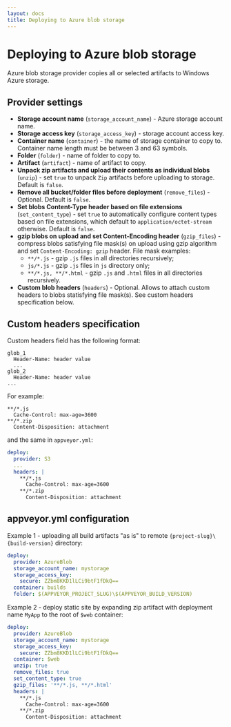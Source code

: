```yaml
---
layout: docs
title: Deploying to Azure blob storage
---
```


# Deploying to Azure blob storage

Azure blob storage provider copies all or selected artifacts to Windows Azure storage.

## Provider settings

* **Storage account name** (`storage_account_name`) - Azure storage account name.
* **Storage access key** (`storage_access_key`) - storage account access key.
* **Container name** (`container`) - the name of storage container to copy to. Container name length must be between 3 and 63 symbols.
* **Folder** (`folder`) - name of folder to copy to.
* **Artifact** (`artifact`) - name of artifact to copy.
* **Unpack zip artifacts and upload their contents as individual blobs** (`unzip`) - set `true` to unpack `Zip` artifacts before uploading to storage. Default is `false`.
* **Remove all bucket/folder files before deployment** (`remove_files`) - Optional. Default is `false`.
* **Set blobs Content-Type header based on file extensions** (`set_content_type`) - set `true` to automatically configure content types based on file extensions, which default to `application/octet-stream` otherwise. Default is `false`.
* **gzip blobs on upload and set Content-Encoding header** (`gzip_files`) - compress blobs satisfying file mask(s) on upload using gzip algorithm and set `Content-Encoding: gzip` header. File mask examples:
    * `**/*.js` - gzip `.js` files in all directories recursively;
    * `js/*.js` - gzip `.js` files in `js` directory only;
    * `**/*.js, **/*.html` - gzip `.js` and `.html` files in all directories recursively.
* **Custom blob headers** (`headers`) - Optional. Allows to attach custom headers to blobs statisfying file mask(s). See custom headers specification below.

## Custom headers specification

Custom headers field has the following format:

```text
glob_1
  Header-Name: header value
  ...
glob_2
  Header-Name: header value
...
```

For example:

```text
**/*.js
  Cache-Control: max-age=3600
**/*.zip
  Content-Disposition: attachment
```

and the same in `appveyor.yml`:

```yaml
deploy:
  provider: S3
  ...
  headers: |
    **/*.js
      Cache-Control: max-age=3600
    **/*.zip
      Content-Disposition: attachment
```

## appveyor.yml configuration

Example 1 - uploading all build artifacts "as is" to remote `{project-slug}\{build-version}` directory:

```yaml
deploy:
  provider: AzureBlob
  storage_account_name: mystorage
  storage_access_key:
    secure: ZZbm8KKD1lLCi9btF1fDkQ==
  container: builds
  folder: $(APPVEYOR_PROJECT_SLUG)\$(APPVEYOR_BUILD_VERSION)
```

Example 2 - deploy static site by expanding zip artifact with deployment name `MyApp` to the root of `$web` container:

```yaml
deploy:
  provider: AzureBlob
  storage_account_name: mystorage
  storage_access_key:
    secure: ZZbm8KKD1lLCi9btF1fDkQ==
  container: $web
  unzip: true
  remove_files: true
  set_content_type: true
  gzip_files: '**/*.js, **/*.html'
  headers: |
    **/*.js
      Cache-Control: max-age=3600
    **/*.zip
      Content-Disposition: attachment
```
